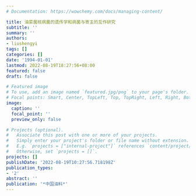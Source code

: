 ```yaml
---
# Documentation: https://wowchemy.com/docs/managing-content/

title: 油菜菌核病菌的遗传学和病菌与寄主的互作研究
subtitle: ''
summary: ''
authors:
- liushengyi
tags: []
categories: []
date: '1994-01-01'
lastmod: 2022-08-19T18:27:56+08:00
featured: false
draft: false

# Featured image
# To use, add an image named `featured.jpg/png` to your page's folder.
# Focal points: Smart, Center, TopLeft, Top, TopRight, Left, Right, BottomLeft, Bottom, BottomRight.
image:
  caption: ''
  focal_point: ''
  preview_only: false

# Projects (optional).
#   Associate this post with one or more of your projects.
#   Simply enter your project's folder or file name without extension.
#   E.g. `projects = ["internal-project"]` references `content/project/deep-learning/index.md`.
#   Otherwise, set `projects = []`.
projects: []
publishDate: '2022-08-19T10:27:56.718198Z'
publication_types:
- '2'
abstract: ''
publication: '*中国油料*'
---
```

